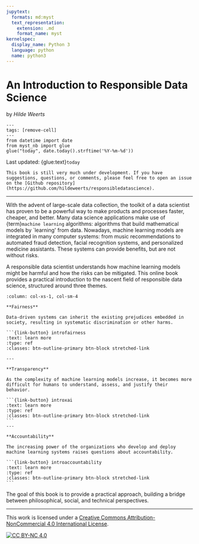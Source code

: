 ```yaml
---
jupytext:
  formats: md:myst
  text_representation:
    extension: .md
    format_name: myst
kernelspec:
  display_name: Python 3
  language: python
  name: python3
---
```


# An Introduction to Responsible Data Science

by *Hilde Weerts*

```{code-cell} ipython3
---
tags: [remove-cell]
---
from datetime import date
from myst_nb import glue
glue("today", date.today().strftime('%Y-%m-%d'))
```

Last updated: {glue:text}`today`

```{note}
This book is still very much under development. If you have suggestions, questions, or comments, please feel free to open an issue on the [Github repository](https://github.com/hildeweerts/responsibledatascience).
```
---

With the advent of large-scale data collection, the toolkit of a data scientist has proven to be a powerful way to make products and processes faster, cheaper, and better. Many data science applications make use of {term}`machine learning` algorithms: algorithms that build mathematical models by `learning' from data. Nowadays, machine learning models are integrated in many computer systems: from music recommendations to automated fraud detection, facial recognition systems, and personalized medicine assistants. These systems can provide benefits, but are not without risks.

A responsible data scientist understands how machine learning models might be harmful and how the risks can be mitigated. This online book provides a practical introduction to the nascent field of responsible data science, structured around three themes.

````{panels}
:column: col-xs-1, col-sm-4

**Fairness**

Data-driven systems can inherit the existing prejudices embedded in society, resulting in systematic discrimination or other harms.

```{link-button} introfairness
:text: learn more
:type: ref
:classes: btn-outline-primary btn-block stretched-link

---

**Transparency**

As the complexity of machine learning models increase, it becomes more difficult for humans to understand, assess, and justify their behavior.

```{link-button} introxai
:text: learn more
:type: ref
:classes: btn-outline-primary btn-block stretched-link
```
---

**Accountability**

The increasing power of the organizations who develop and deploy machine learning systems raises questions about accountability.

```{link-button} introaccountability
:text: learn more
:type: ref
:classes: btn-outline-primary btn-block stretched-link
```

````

The goal of this book is to provide a practical approach, building a bridge between philosophical, social, and technical perspectives.

--- 
This work is licensed under a
[Creative Commons Attribution-NonCommercial 4.0 International License][cc-by-nc].

[![CC BY-NC 4.0][cc-by-nc-image]][cc-by-nc]

[cc-by-nc]: http://creativecommons.org/licenses/by-nc/4.0/
[cc-by-nc-image]: https://licensebuttons.net/l/by-nc/4.0/88x31.png
[cc-by-nc-shield]: https://img.shields.io/badge/License-CC%20BY--NC%204.0-lightgrey.svg